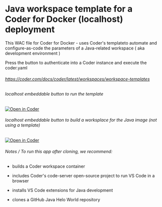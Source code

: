 # Java workspace template for a Coder for Docker (localhost) deployment

This WAC file for Coder for Docker - uses Coder's templateto automate and configure-as-code the parameters of a Java-related workspace ( aka development environment )

Press the button to authenticate into a Coder instance and execute the coder.yaml

###### https://coder.com/docs/coder/latest/workspaces/workspace-templates

###### localhost embeddable button to run the template 
[![Open in Coder](https://cdn.coder.com/embed-button.svg)](http://localhost:7080/wac/build?template_oauth_service=github&template_url=git@github.com:mtm20176/c4d_java_wac.git&template_ref=main&template_filepath=.coder/coder.yaml)

###### localhost embeddable button to build a worksplace for the Java image (not using a template)
[![Open in Coder](https://cdn.coder.com/embed-button.svg)](http://localhost:7080/workspaces/git?org=default&image=61b1920f-53d4154a13c2dfce7fe34a2c&tag=ubuntu&service=github&repo=git@github.com:mtm20176/c4d_java_wac.git)

###### Notes / To run this app after cloning, we recommend:

* builds a Coder workspace container

* includes Coder's code-server open-source project to run VS Code in a browser

* installs VS Code extensions for Java development

* clones a GitHub Java Helo World repository